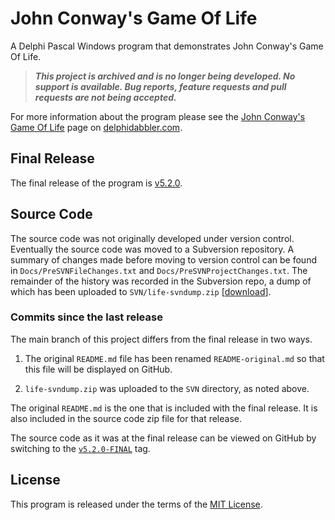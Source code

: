 # John Conway's Game Of Life

A Delphi Pascal Windows program that demonstrates John Conway's Game Of Life.

> ***This project is archived and is no longer being developed. No support is available. Bug reports, feature requests and pull requests are not being accepted.***

For more information about the program please see the [John Conway's Game Of Life](https://delphidabbler.com/software/life) page on [delphidabbler.com](https://delphidabbler.com).

## Final Release

The final release of the program is [v5.2.0](https://github.com/ddab-archive/life/releases/tag/v5.2.0-FINAL).

## Source Code

The source code was not originally developed under version control. Eventually the source code was moved to a Subversion repository. A summary of changes made before moving to version control can be found in `Docs/PreSVNFileChanges.txt` and `Docs/PreSVNProjectChanges.txt`. The remainder of the history was recorded in the Subversion repo, a dump of which has been uploaded to `SVN/life-svndump.zip` [[download](https://github.com/ddab-archive/life/raw/main/SVN/life-svndump.zip)].

### Commits since the last release

The main branch of this project differs from the final release in two ways.

1. The original `README.md` file has been renamed `README-original.md` so that this file will be displayed on GitHub.

2. `life-svndump.zip` was uploaded to the `SVN` directory, as noted above.

The original `README.md` is the one that is included with the final release. It is also included in the source code zip file for that release.

The source code as it was at the final release can be viewed on GitHub by switching to the [`v5.2.0-FINAL`](https://github.com/ddab-archive/life/tree/v5.2.0-FINAL) tag.

## License

This program is released under the terms of the [MIT License](http://delphidabbler.mit-license.org/1992-2015/).
